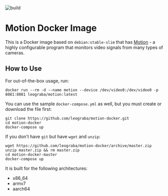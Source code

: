 ![build](https://github.com/leograba/motion-docker/workflows/Build%20motion/badge.svg)

# Motion Docker Image #

This is a Docker image based on `debian:stable-slim` that has
[Motion](https://motion-project.github.io/) - a highly configurable program
that monitors video signals from many types of cameras.

## How to Use ##

For out-of-the-box usage, run:

```
docker run --rm -d --name motion --device /dev/video0:/dev/video0 -p 8081:8081 leograba/motion:latest
```

You can use the sample `docker-compose.yml` as well, but you must create or
download the file first:

```
git clone https://github.com/leograba/motion-docker.git
cd motion-docker
docker-compose up
```

If you don't have `git` but have `wget` and `unzip`:

```
wget https://github.com/leograba/motion-docker/archive/master.zip
unzip master.zip && rm master.zip
cd motion-docker-master
docker-compose up
```

It is built for the following architectures:

- x86_64
- armv7
- aarch64